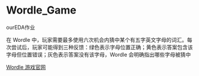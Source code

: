 # Wordle_Game
ourEDA作业

在 Wordle 中，玩家需要最多使用六次机会内猜中某个有五字英文字母的词汇。每次尝试后，玩家可能得到三种反馈：绿色表示字母位置正确；黄色表示答案包含该字母但位置错误；灰色表示答案没有该字母，Wordle 会明确指出哪些字母被猜中

[Wordle 游戏官网](https://www.nytimes.com/games/wordle/index.html)

